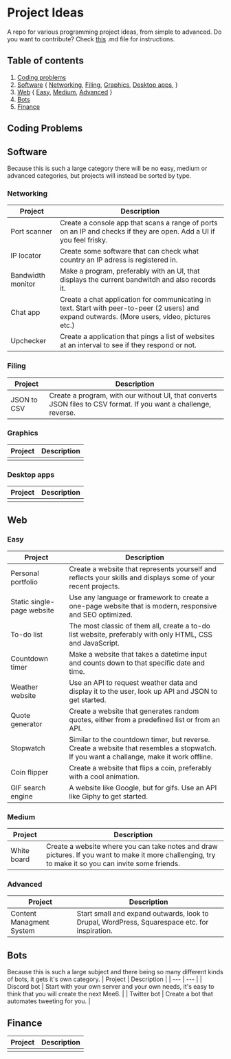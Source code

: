 # Project Ideas
A repo for various programming project ideas, from simple to advanced.
Do you want to contribute? Check [this](https://github.com/elvelive/project-ideas/blob/master/CONTRIBUTION.md) .md file for instructions.

## Table of contents
1. [Coding problems](https://github.com/elvelive/project-ideas#coding-problems)
2. [Software](https://github.com/elvelive/project-ideas#desktop-software)
{
[Networking](https://github.com/elvelive/project-ideas#networking),
[Filing](https://github.com/elvelive/project-ideas#filing),
[Graphics](https://github.com/elvelive/project-ideas#graphics),
[Desktop apps](https://github.com/elvelive/project-ideas#desktop),
}
3. [Web](https://github.com/elvelive/project-ideas#web)
{
[Easy](https://github.com/elvelive/project-ideas#easy),
[Medium](https://github.com/elvelive/project-ideas#medium),
[Advanced](https://github.com/elvelive/project-ideas#advanced)
}
4. [Bots](https://github.com/elvelive/project-ideas#bots)
5. [Finance](https://github.com/elvelive/project-ideas#finance)

## Coding Problems

## Software
Because this is such a large category there will be no easy, medium or advanced categories, but projects will instead be sorted by type.
<br>
### Networking
| Project | Description |
| --- | --- |
| Port scanner | Create a console app that scans a range of ports on an IP and checks if they are open. Add a UI if you feel frisky. |
| IP locator | Create some software that can check what country an IP adress is registered in. |
| Bandwidth monitor | Make a program, preferably with an UI, that displays the current bandwitdh and also records it. |
| Chat app | Create a chat application for communicating in text. Start with peer-to-peer (2 users) and expand outwards. (More users, video, pictures etc.) |
| Upchecker | Create a application that pings a list of websites at an interval to see if they respond or not. |


### Filing
| Project | Description |
| --- | --- |
| JSON to CSV | Create a program, with our without UI, that converts JSON files to CSV format. If you want a challenge, reverse. |

### Graphics
| Project | Description |
| --- | --- |
|  |  |

### Desktop apps
| Project | Description |
| --- | --- |
|  |  |

## Web
### Easy
| Project | Description |
| --- | --- |
| Personal portfolio | Create a website that represents yourself and reflects your skills and displays some of your recent projects. |
| Static single-page website | Use any language or framework to create a one-page website that is modern, responsive and SEO optimized. |
| To-do list | The most classic of them all, create a to-do list website, preferably with only HTML, CSS and JavaScript. |
| Countdown timer | Make a website that takes a datetime input and counts down to that specific date and time. |
| Weather website | Use an API to request weather data and display it to the user, look up API and JSON to get started. |
| Quote generator | Create a website that generates random quotes, either from a predefined list or from an API. |
| Stopwatch | Similar to the countdown timer, but reverse. Create a website that resembles a stopwatch. If you want a challange, make it work offline. |
| Coin flipper | Create a website that flips a coin, preferably with a cool animation. |
| GIF search engine | A website like Google, but for gifs. Use an API like Giphy to get started. |

### Medium
| Project | Description |
| --- | --- |
| White board | Create a website where you can take notes and draw pictures. If you want to make it more challenging, try to make it so you can invite some friends. |

### Advanced
| Project | Description |
| --- | --- |
| Content Managment System | Start small and expand outwards, look to Drupal, WordPress, Squarespace etc. for inspiration. |

## Bots
Because this is such a large subject and there being so many different kinds of bots, it gets it's own category.
| Project | Description |
| --- | --- |
| Discord bot | Start with your own server and your own needs, it's easy to think that you will create the next Mee6. |
| Twitter bot | Create a bot that automates tweeting for you. |

## Finance
| Project | Description |
| --- | --- |
|  |  |

